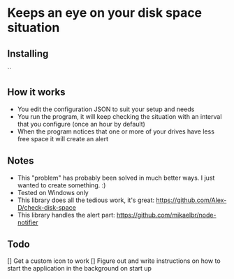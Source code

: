# Keeps an eye on your disk space situation

## Installing
``

## How it works
- You edit the configuration JSON to suit your setup and needs
- You run the program, it will keep checking the situation with an interval that you configure (once an hour by default) 
- When the program notices that one or more of your drives have less free space it will create an alert

## Notes
- This "problem" has probably been solved in much better ways. I just wanted to create something. :)
- Tested on Windows only
- This library does all the tedious work, it's great: https://github.com/Alex-D/check-disk-space
- This library handles the alert part: https://github.com/mikaelbr/node-notifier


## Todo
[] Get a custom icon to work
[] Figure out and write instructions on how to start the application in the background on start up
